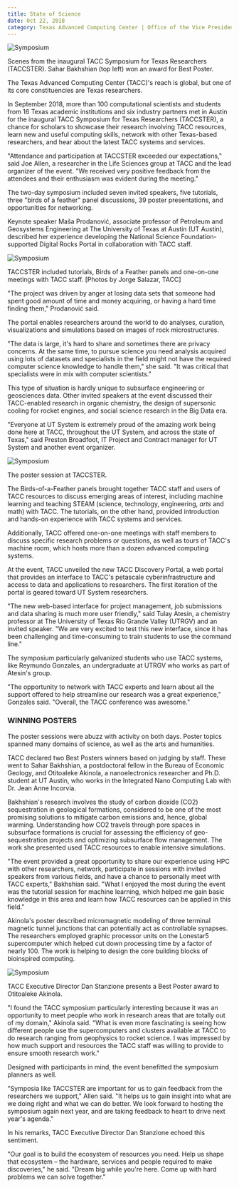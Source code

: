 ```yaml
--- 
title: State of Science
date: Oct 22, 2018
category: Texas Advanced Computing Center | Office of the Vice President for Research
---
```


![Symposium](http://research.utexas.edu/showcase/assets/js/fileman/Uploads/Symposium-1.jpeg)

Scenes from the inaugural TACC Symposium for Texas Researchers (TACCSTER). Sahar Bakhshian (top left) won an award for Best Poster.

The Texas Advanced Computing Center (TACC)'s reach is global, but one of its core constituencies are Texas researchers.

In September 2018, more than 100 computational scientists and students from 16 Texas academic institutions and six industry partners met in Austin for the inaugural TACC Symposium for Texas Researchers (TACCSTER), a chance for scholars to showcase their research involving TACC resources, learn new and useful computing skills, network with other Texas-based researchers, and hear about the latest TACC systems and services.

"Attendance and participation at TACCSTER exceeded our expectations," said Joe Allen, a researcher in the Life Sciences group at TACC and the lead organizer of the event. "We received very positive feedback from the attendees and their enthusiasm was evident during the meeting."

The two-day symposium included seven invited speakers, five tutorials, three "birds of a feather" panel discussions, 39 poster presentations, and opportunities for networking.

Keynote speaker Maša Prodanović, associate professor of Petroleum and Geosystems Engineering at The University of Texas at Austin (UT Austin), described her experience developing the National Science Foundation-supported Digital Rocks Portal in collaboration with TACC staff.

![Symposium](http://research.utexas.edu/showcase/assets/js/fileman/Uploads/Symposium-2.jpeg)

TACCSTER included tutorials, Birds of a Feather panels and one-on-one meetings with TACC staff. \[Photos by Jorge Salazar, TACC\]

"The project was driven by anger at losing data sets that someone had spent good amount of time and money acquiring, or having a hard time finding them," Prodanović said.

The portal enables researchers around the world to do analyses, curation, visualizations and simulations based on images of rock microstructures.

"The data is large, it's hard to share and sometimes there are privacy concerns. At the same time, to pursue science you need analysis acquired using lots of datasets and specialists in the field might not have the required computer science knowledge to handle them," she said. "It was critical that specialists were in mix with computer scientists."

This type of situation is hardly unique to subsurface engineering or geosciences data. Other invited speakers at the event discussed their TACC-enabled research in organic chemistry, the design of supersonic cooling for rocket engines, and social science research in the Big Data era.

"Everyone at UT System is extremely proud of the amazing work being done here at TACC, throughout the UT System, and across the state of Texas," said Preston Broadfoot, IT Project and Contract manager for UT System and another event organizer.

![Symposium](http://research.utexas.edu/showcase/assets/js/fileman/Uploads/Symposium-3.jpeg)

The poster session at TACCSTER.

The Birds-of-a-Feather panels brought together TACC staff and users of TACC resources to discuss emerging areas of interest, including machine learning and teaching STEAM (science, technology, engineering, _arts_ and math) with TACC. The tutorials, on the other hand, provided introduction and hands-on experience with TACC systems and services.

Additionally, TACC offered one-on-one meetings with staff members to discuss specific research problems or questions, as well as tours of TACC's machine room, which hosts more than a dozen advanced computing systems.

At the event, TACC unveiled the new TACC Discovery Portal, a web portal that provides an interface to TACC's petascale cyberinfrastructure and access to data and applications to researchers. The first iteration of the portal is geared toward UT System researchers.

"The new web-based interface for project management, job submissions and data sharing is much more user friendly," said Tulay Atesin, a chemistry professor at The University of Texas Rio Grande Valley (UTRGV) and an invited speaker. "We are very excited to test this new interface, since it has been challenging and time-consuming to train students to use the command line."

The symposium particularly galvanized students who use TACC systems, like Reymundo Gonzales, an undergraduate at UTRGV who works as part of Atesin's group.

"The opportunity to network with TACC experts and learn about all the support offered to help streamline our research was a great experience," Gonzales said. "Overall, the TACC conference was awesome."

### WINNING POSTERS

The poster sessions were abuzz with activity on both days. Poster topics spanned many domains of science, as well as the arts and humanities.

TACC declared two Best Posters winners based on judging by staff. These went to Sahar Bakhshian, a postdoctoral fellow in the Bureau of Economic Geology, and Otitoaleke Akinola, a nanoelectronics researcher and Ph.D. student at UT Austin, who works in the Integrated Nano Computing Lab with Dr. Jean Anne Incorvia.

Bakhshian's research involves the study of carbon dioxide (CO2) sequestration in geological formations, considered to be one of the most promising solutions to mitigate carbon emissions and, hence, global warming. Understanding how CO2 travels through pore spaces in subsurface formations is crucial for assessing the efficiency of geo-sequestration projects and optimizing subsurface flow management. The work she presented used TACC resources to enable intensive simulations.

"The event provided a great opportunity to share our experience using HPC with other researchers, network, participate in sessions with invited speakers from various fields, and have a chance to personally meet with TACC experts," Bakhshian said. "What I enjoyed the most during the event was the tutorial session for machine learning, which helped me gain basic knowledge in this area and learn how TACC resources can be applied in this field."

Akinola's poster described micromagnetic modeling of three terminal magnetic tunnel junctions that can potentially act as controllable synapses. The researchers employed graphic processor units on the Lonestar5 supercomputer which helped cut down processing time by a factor of nearly 100. The work is helping to design the core building blocks of bioinspired computing.

![Symposium](http://research.utexas.edu/showcase/assets/js/fileman/Uploads/Symposium-4.jpeg)

TACC Executive Director Dan Stanzione presents a Best Poster award to Otitoaleke Akinola.

"I found the TACC symposium particularly interesting because it was an opportunity to meet people who work in research areas that are totally out of my domain," Akinola said. "What is even more fascinating is seeing how different people use the supercomputers and clusters available at TACC to do research ranging from geophysics to rocket science. I was impressed by how much support and resources the TACC staff was willing to provide to ensure smooth research work."

Designed with participants in mind, the event benefitted the symposium planners as well.

"Symposia like TACCSTER are important for us to gain feedback from the researchers we support," Allen said. "It helps us to gain insight into what are we doing right and what we can do better. We look forward to hosting the symposium again next year, and are taking feedback to heart to drive next year's agenda."

In his remarks, TACC Executive Director Dan Stanzione echoed this sentiment.

"Our goal is to build the ecosystem of resources you need. Help us shape that ecosystem – the hardware, services and people required to make discoveries," he said. "Dream big while you're here. Come up with hard problems we can solve together."